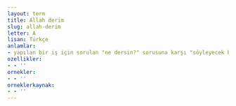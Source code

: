 ```yaml
---
layout: term
title: Allah derim
slug: allah-derim
letter: A
lisan: Türkçe
anlamlar:
- yapılan bir iş için sorulan "ne dersin?" sorusuna karşı "söyleyecek başka söz bulamıyorum" anlamında kullanılan bir söz
ozellikler:
- - ''
ornekler:
- - ''
orneklerkaynak:
- - ''
---
```

